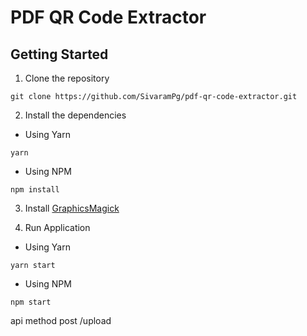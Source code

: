 # PDF QR Code Extractor

## Getting Started

1. Clone the repository

```shell
git clone https://github.com/SivaramPg/pdf-qr-code-extractor.git
```

2. Install the dependencies

- Using Yarn

```shell
yarn
```

- Using NPM

```shell
npm install
```

3. Install [GraphicsMagick](https://github.com/yakovmeister/pdf2image/blob/HEAD/docs/gm-installation.md)

4. Run Application

- Using Yarn

```shell
yarn start
```

- Using NPM

```shell
npm start
```

api method post
/upload
